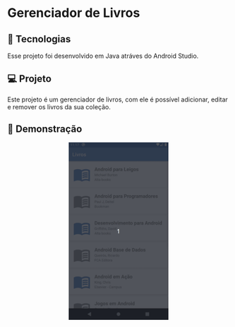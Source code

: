 # Gerenciador de Livros


## 🚀 Tecnologias

Esse projeto foi desenvolvido em Java atráves do Android Studio.

## 💻 Projeto      

Este projeto é um gerenciador de livros, com ele é possível adicionar, editar e remover os livros da sua coleção.


## 🎥 Demonstração



<p align="center">
  <img alt="Gerenciador de Livros" src=".github/gerenciador.gif" width="45%">
</p>




